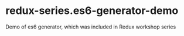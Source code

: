 # redux-series.es6-generator-demo

Demo of es6 generator, which was included in Redux workshop series
